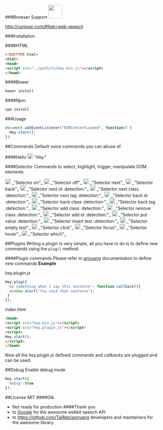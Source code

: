###Browser Support
<img src="https://upload.wikimedia.org/wikipedia/commons/thumb/e/e2/Google_Chrome_icon_(2011).svg/1024px-Google_Chrome_icon_(2011).svg.png" width="45"/>

http://caniuse.com/#feat=web-speech

###Installation

####HTML
```html
<!DOCTYPE html>
<html>
<head>
<script src="../path/to/hey.min.js"></script>
</head>
```
####Bower
```bash
bower install
```

####Npm
```bash
npm install
```

###Usage
```javascript
document.addEventListener("DOMContentLoaded", function() {
  Hey.start();
});
```
##Commands
Default voice commands you can abuse of.

####Hello
<img src="http://i.imgur.com/2JA16e5.png" width="18"/> 
_"Hey"_

####Selector
Commands to select, highlight, trigger, manipulate DOM elements.

<img src="http://i.imgur.com/2JA16e5.png" width="18"/> 
_"Selector on"_

<img src="http://i.imgur.com/2JA16e5.png" width="18"/> 
_"Selector off"_

<img src="http://i.imgur.com/2JA16e5.png" width="18"/> 
_"Selector next"_

<img src="http://i.imgur.com/2JA16e5.png" width="18"/> 
_"Selector back"_

<img src="http://i.imgur.com/2JA16e5.png" width="18"/> 
_"Selector next id :detection:"_

<img src="http://i.imgur.com/2JA16e5.png" width="18"/> 
_"Selector next class :detection:"_

<img src="http://i.imgur.com/2JA16e5.png" width="18"/> 
_"Selector next tag :detection:"_

<img src="http://i.imgur.com/2JA16e5.png" width="18"/> 
_"Selector back id :detection:"_

<img src="http://i.imgur.com/2JA16e5.png" width="18"/> 
_"Selector back class :detection:"_

<img src="http://i.imgur.com/2JA16e5.png" width="18"/> 
_"Selector back tag :detection:"_

<img src="http://i.imgur.com/2JA16e5.png" width="18"/> 
_"Selector add class :detection:"_

<img src="http://i.imgur.com/2JA16e5.png" width="18"/> 
_"Selector remove class :detection:"_

<img src="http://i.imgur.com/2JA16e5.png" width="18"/> 
_"Selector add id :detection:"_

<img src="http://i.imgur.com/2JA16e5.png" width="18"/> 
_"Selector put value :detection:"_

<img src="http://i.imgur.com/2JA16e5.png" width="18"/> 
_"Selector insert text :detection:"_

<img src="http://i.imgur.com/2JA16e5.png" width="18"/> 
_"Selector empty text"_

<img src="http://i.imgur.com/2JA16e5.png" width="18"/> 
_"Selector click"_

<img src="http://i.imgur.com/2JA16e5.png" width="18"/> 
_"Selector focus"_

<img src="http://i.imgur.com/2JA16e5.png" width="18"/> 
_"Selector hover"_

<img src="http://i.imgur.com/2JA16e5.png" width="18"/> 
_"Selector which"_

##Plugins
Writing a plugin is very simple, all you have to do is to define new commands using the ```plug()``` method.

####Plugin commands
Please refer to [annyang](https://github.com/TalAter/annyang/blob/master/docs/README.md#commands-object) documentation to define new commands
**Example**

_hey.plugin.js_
```javascript
Hey.plug({
 'do something when i say this sentence': function callback(){
  window.alert('You said that sentence');
 } 
});
```
_index.html_
```html
<head>
<script src="hey.min.js"></script>
<script src="hey.plugin.js"></script>
<script>
Hey.start();
</script>
</head>
```
Now all the _hey.plugin.js_ defined commands and callbacks are plugged and can be used.

##Debug
Enable debug mode
```javascript
Hey.start({
 'debug':true
});
```
##License 
MIT
####Gtk
- Not ready for production
####Thank you
- to [Google](google.com) for the awesome webkit speech API
- to https://github.com/TalAter/annyang developers and maintainers for the awesome library.